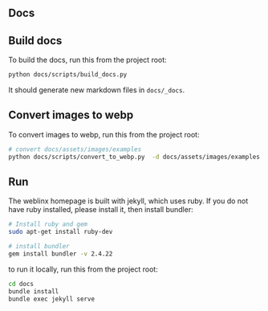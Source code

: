 ## Docs

## Build docs

To build the docs, run this from the project root:

```bash
python docs/scripts/build_docs.py
```

It should generate new markdown files in `docs/_docs`.

## Convert images to webp

To convert images to webp, run this from the project root:

```bash
# convert docs/assets/images/examples
python docs/scripts/convert_to_webp.py  -d docs/assets/images/examples --height 400
```

## Run

The weblinx homepage is built with jekyll, which uses ruby. If you do not have ruby installed, please install it, then install bundler:
```bash
# Install ruby and gem
sudo apt-get install ruby-dev

# install bundler
gem install bundler -v 2.4.22
```

to run it locally, run this from the project root:

```bash
cd docs
bundle install
bundle exec jekyll serve
```